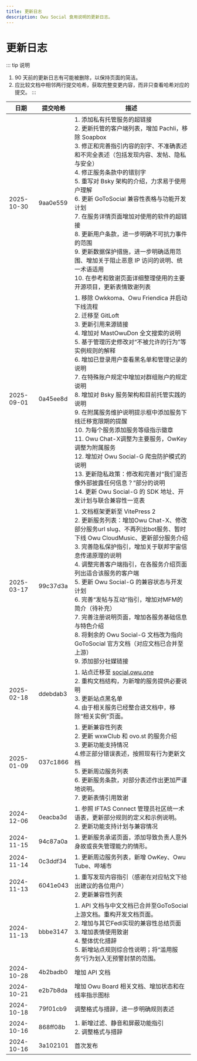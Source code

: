 ```yaml
---
title: 更新日志
description: Owu Social 食用说明的更新日志。
---
```


# 更新日志

::: tip 说明
1. 90 天前的更新日志有可能被删除，以保持页面的简洁。
2. 应比较文档中相邻两行提交哈希，获取完整变更内容，而非只查看哈希对应的提交。
:::

| 日期 | 提交哈希 | 描述 |
| ---- | -------- | ---- |
| 2025-10-30 | 9aa0e559 | 1. 添加私有托管服务的超链接<br/> 2. 更新托管的客户端列表，增加 Pachli，移除 Soapbox<br/>3. 修正和完善指引内容的别字、不准确表述和不完全表述（包括发现内容、发帖、隐私与安全）<br/>4. 修正服务条款中的错别字<br/>5. 重写对 Bsky 架构的介绍，力求易于使用户理解<br/>6. 更新 GoToSocial 兼容性表格与功能开发计划<br/>7. 在服务详情页面增加对使用的软件的超链接<br/>8. 更新用户条款，进一步明确不可抗力事件的范围<br/>9. 更新数据保护措施，进一步明确适用范围、增加关于阻止恶意 IP 访问的说明、统一术语适用<br/>10. 在参考和致谢页面详细整理使用的主要开源项目，更新表情致谢列表 |
| 2025-09-01 | 0a45ee8d | 1. 移除 Owkkoma、Owu Friendica 并启动下线流程<br/>2. 迁移至 GitLoft<br/>3. 更新引用来源链接<br/>4. 增加对 MastOwuDon 全文搜索的说明<br/>5. 基于管理历史修改对“不被允许的行为”等实例规则的解释<br/>6. 增加已登录用户查看黑名单和管理记录的说明<br/>7. 在特殊账户规定中增加对群组账户的规定说明<br/>8. 增加对 Bsky 服务架构和目前托管实践的说明<br/>9. 在附属服务维护说明提示框中添加服务下线迁移宽限期的提醒<br/>10. 为每个服务添加服务等级指示徽章<br/>11. Owu Chat-X调整为主要服务，OwKey调整为附属服务<br/>12. 增加对 Owu Social-G 爬虫防护模式的说明<br/>13. 更新隐私政策：修改和完善对“我们是否像外部披露任何信息？”部分的说明<br/>14. 更新 Owu Social-G 的 SDK 地址、开发计划与联合兼容性一览表 |
| 2025-03-17 | 99c37d3a | 1. 文档框架更新至 VitePress 2<br/>2. 更新服务列表：增加Owu Chat-X、修改部分服务url slug、不再列出bot服务、暂时下线 Owu CloudMusic、更新部分服务介绍<br/>3. 完善隐私保护指引，增加关于联邦宇宙信息传递原理的说明<br/>4. 调整完善客户端指引，在各服务介绍页面列出适合该服务的客户端<br/>5. 更新 Owu Social-G 的兼容状态与开发计划<br/>6. 完善“发帖与互动”指引，增加对MFM的简介（待补充）<br/>7. 完善注册说明页面，增加各服务基础信息与特色介绍<br/>8. 将剩余的 Owu Social-G 文档改为指向 GoToSocial 官方文档（对应文档已合并至上游）<br/>9. 添加部分社媒链接 |
| 2025-02-18 | ddebdab3 | 1. 站点迁移至 [social.owu.one](https://social.owu.one)<br/>2. 重构文档结构，为新增的服务提供必要说明<br/>3. 更新站点黑名单<br/>4. 由于相关服务已经整合进文档中，移除“相关实例”页面。 |
| 2025-01-09 | 037c1866 | 1. 更新兼容性列表<br/>2. 更新 wxwClub 和 ovo.st 的服务介绍<br/>3. 更新功能支持情况<br/>4.修正部分错误表述，按照现有行为更新文档<br/>5. 更新周边服务列表<br/>6. 更新服务条款，对部分表述作出更加严谨地说明。<br/>7. 更新表情引用致谢 | 
| 2024-12-06 | 0eacba3d | 1. 参照 IFTAS Connect 管理员社区统一术语表，更新部分规则的定义和示例说明。<br/>2. 更新功能支持计划与兼容情况 |
| 2024-11-15 | 94c87a0a | 1. 更新服务承诺页面，添加导致负责人意外身故或丧失管理能力的情形。 |
| 2024-11-14 | 0c3ddf34 | 1. 更新周边服务列表，新增 OwKey、Owu Tube、哔埔市 |
| 2024-11-13 | 6041e043 | 1. 重写发现内容指引（感谢在对应帖文下给出建议的各位用户）<br/>2. 更新兼容性列表 |
| 2024-11-13 | bbbe3147 | 1. API 文档与中文文档已合并至GoToSocial上游文档。重构开发文档页面。<br/>2. 增加与其它Fedi实现的兼容性总结页面<br/>3. 增加表情使用致谢<br/>4. 整体优化措辞<br/>5. 新增站点规则综合性说明；将“滥用服务”行为划入无预警封禁的范围。 |
| 2024-10-28 | 4b2badb0 | 增加 API 文档 |
| 2024-10-21 | e2b7b8da | 增加 Owu Board 相关文档、增加状态和在线率指示图标 |
| 2024-10-18 | 79f01cb9 | 调整格式与措辞，进一步明确规则表述 |
| 2024-10-16 | 868ff08b | 1. 新增过滤、静音和屏蔽功能指引<br/>2. 调整格式与措辞 |
| 2024-10-16 | 3a102101 | 首次发布 |
